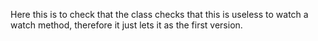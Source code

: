 
<!---
FrozenIsBool True
-->


Here this is to check that the class checks that 
this is useless to watch a watch method, therefore it
just lets it as the first version. 